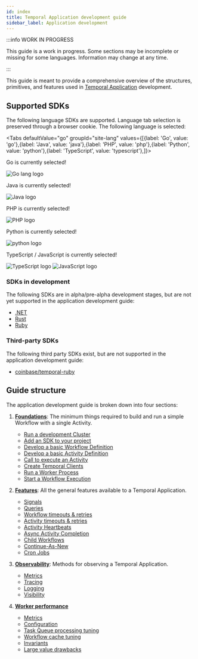 ```yaml
---
id: index
title: Temporal Application development guide
sidebar_label: Application development
---
```


:::info WORK IN PROGRESS

This guide is a work in progress.
Some sections may be incomplete or missing for some languages.
Information may change at any time.

:::

This guide is meant to provide a comprehensive overview of the structures, primitives, and features used in [Temporal Application](/concepts/what-is-a-temporal-application) development.

## Supported SDKs

The following language SDKs are supported.
Language tab selection is preserved through a browser cookie.
The following language is selected:

<Tabs
defaultValue="go"
groupId="site-lang"
values={[{label: 'Go', value: 'go'},{label: 'Java', value: 'java'},{label: 'PHP', value: 'php'},{label: 'Python', value: 'python'},{label: 'TypeScript', value: 'typescript'},]}>

<TabItem value="go">

Go is currently selected!

<div class="app-dev-landing-page-lang-logo">
<img src="/app-dev/go-lang.svg" alt="Go lang logo" />
</div>

</TabItem>
<TabItem value="java">

Java is currently selected!

<div class="app-dev-landing-page-lang-logo">
<img src="/app-dev/java.svg" alt="Java logo" />
</div>

</TabItem>
<TabItem value="php">

PHP is currently selected!

<div class="app-dev-landing-page-lang-logo">
<img src="/app-dev/php.svg" alt="PHP logo" />
</div>

</TabItem>
<TabItem value="python">

Python is currently selected!

<div class="app-dev-landing-page-lang-logo">
<img src="/app-dev/python.svg" alt="python logo" />
</div>

</TabItem>
<TabItem value="typescript">

TypeScript / JavaScript is currently selected!

<div class="app-dev-landing-page-lang-logos">
<img src="/app-dev/typescript.svg" alt="TypeScript logo" />
<img src="/img/javascript.svg" alt="JavaScript logo" />
</div>

</TabItem>
</Tabs>

### SDKs in development

The following SDKs are in alpha/pre-alpha development stages, but are not yet supported in the application development guide:

- [.NET](https://github.com/temporalio/sdk-dotnet)
- [Rust](https://github.com/temporalio/sdk-core)
- [Ruby](https://github.com/temporalio/sdk-ruby)

### Third-party SDKs

The following third party SDKs exist, but are not supported in the application development guide:

- [coinbase/temporal-ruby](https://github.com/coinbase/temporal-ruby)

## Guide structure

The application development guide is broken down into four sections:

1. [**Foundations**](/application-development/foundations): The minimum things required to build and run a simple Workflow with a single Activity.

   - [Run a development Cluster](/application-development/foundations#run-a-dev-cluster)
   - [Add an SDK to your project](/application-development/foundations#add-your-sdk)
   - [Develop a basic Workflow Definition](/application-development/foundations#develop-workflow)
   - [Develop a basic Activity Definition](/application-development/foundations#develop-activities)
   - [Call to execute an Activity](/application-development/foundations#start-activity-execution)
   - [Create Temporal Clients](/application-development/foundations#create-temporal-clients)
   - [Run a Worker Process](/application-development/foundations#run-worker-processes)
   - [Start a Workflow Execution](/application-development/foundations#start-workflow-execution)

2. [**Features**](/application-development/features): All the general features available to a Temporal Application.

   - [Signals](/application-development/features#signals)
   - [Queries](/application-development/features#queries)
   - [Workflow timeouts & retries](/application-development/features#workflow-timeouts--retries)
   - [Activity timeouts & retries](/application-development/features#activity-timeouts--retries)
   - [Activity Heartbeats](/application-development/features#activity-heartbeats)
   - [Async Activity Completion](/application-development/features#async-activity-completion)
   - [Child Workflows](/application-development/features#child-workflows)
   - [Continue-As-New](/application-development/features#continue-as-new)
   - [Cron Jobs](/application-development/features#cron-jobs)

3. [**Observability**](/application-development/observability): Methods for observing a Temporal Application.

   - [Metrics](/application-development/observability#metrics)
   - [Tracing](/application-development/observability#tracing)
   - [Logging](/application-development/observability#logging)
   - [Visibility](/application-development/observability#visibility)

4. [**Worker performance**](/application-development/worker-performance)

   - [Metrics](/application-development/worker-performance#metrics)
   - [Configuration](/application-development/worker-performance#configuration)
   - [Task Queue processing tuning](/application-development/worker-performance#task-queues-processing-tuning)
   - [Workflow cache tuning](/application-development/worker-performance#workflow-cache-tuning)
   - [Invariants](/application-development/worker-performance#invariants)
   - [Large value drawbacks](/application-development/worker-performance#drawbacks-of-putting-just-large-values-everywhere)
